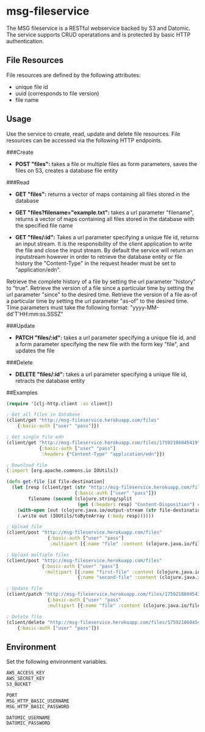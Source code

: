 # msg-fileservice

The MSG fileservice is a RESTful webservice backed by S3 and Datomic.
The service supports CRUD operatations and is protected by basic
HTTP authentication.

## File Resources

File resources are defined by the following attributes:
* unique file id
* uuid (corresponds to file version)
* file name

## Usage

Use the service to create, read, update and delete file resources.
File resources can be accessed via the following HTTP endpoints.

###Create
* **POST "files":** takes a file or multiple files as form parameters, saves the files on S3, creates a database file entity

###Read
* **GET "files":** returns a vector of maps containing all files stored in the database
* **GET "files?filename="example.txt":** takes a url parameter  "filename", returns a vector of maps containing all files stored in the database with the specified file name

* **GET "files/:id":**
Takes a url parameter specifying a unique file id, returns an input stream. It is the responsibility of the client application to write the file and close the input stream. By default the service will return an inputstream however in order to retrieve the database entity or file history the "Content-Type" in the request header must be set to "application/edn".

Retrieve the complete history of a file by setting the url parameter "history" to "true".
Retrieve the version of a file since a particular time by setting the url parameter "since" to the desired time.
Retrieve the version of a file as-of a particular time by setting the url parameter "as-of" to the desired time.
Time parameters must take the following format: "yyyy-MM-dd'T'HH:mm:ss.SSSZ"

###Update
* **PATCH "files/:id":** takes a url parameter specifying a unique file id, and a form parameter specifying the new file with the form key "file", and updates the file

###Delete
* **DELETE "files/:id":** takes a url parameter specifying a unique file id, retracts the database entity


##Examples

```clojure
(require '[clj-http.client :as client])

; Get all files in database
(client/get "http://msg-fileservice.herokuapp.com/files"
    {:basic-auth ["user" "pass"]})

; Get single file edn
(client/get "http://msg-fileservice.herokuapp.com/files/17592186045419"
            {:basic-auth ["user" "pass"]
             :headers {"Content-Type" "application/edn"}})

; Download file
(:import [org.apache.commons.io IOUtils])

(defn get-file [id file-destination]
  (let [resp (client/get (str "http://msg-fileservice.herokuapp.com/files/" id)
                         {:basic-auth ["user" "pass"]})
        filename (second (clojure.string/split
                          (get (:headers resp) "Content-Disposition") #"="))]
    (with-open [out (clojure.java.io/output-stream (str file-destination filename ))]
    (.write out (IOUtils/toByteArray (:body resp))))))

; Upload file
(client/post "http://msg-fileservice.herokuapp.com/files"
               {:basic-auth ["user" "pass"]
                :multipart [{:name "file" :content (clojure.java.io/file file-path)}]})

; Upload multiple files
(client/post "http://msg-fileservice.herokuapp.com/files"
             {:basic-auth ["user" "pass"]
              :multipart [{:name "first-file" :content (clojure.java.io/file "/test-files/test-file-excel.xlsx")}
                          {:name "second-file" :content (clojure.java.io/file "/test-files/beach.jpg")}]})

; Update file
(client/patch "http://msg-fileservice.herokuapp.com/files/17592186045419"
               {:basic-auth ["user" "pass"
               :multipart [{:name "file" :content (clojure.java.io/file "/test-files/updated-file.docx")}]})

; Delete file
(client/delete "http://msg-fileservice.herokuapp.com/files/17592186045419"
    {:basic-auth ["user" "pass"]})

```


## Environment

Set the following environment variables.

```clojure
AWS_ACCESS_KEY
AWS_SECRET_KEY
S3_BUCKET

PORT
MSG_HTTP_BASIC_USERNAME
MSG_HTTP_BASIC_PASSWORD

DATOMIC_USERNAME
DATOMIC_PASSWORD
```
